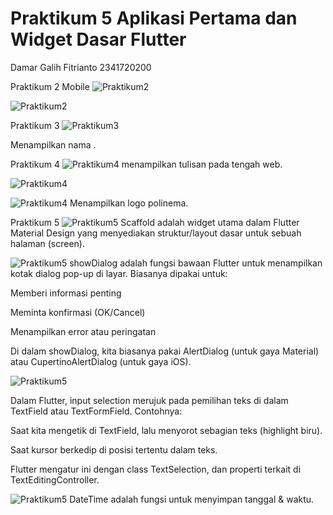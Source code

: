 # Praktikum 5 Aplikasi Pertama dan Widget Dasar Flutter

Damar Galih Fitrianto
2341720200


Praktikum 2  Mobile
![Praktikum2 ](img\P2M2.jpeg)

![Praktikum2 ](img\P2M1.jpeg)


Praktikum 3 
![Praktikum3 ](img\P3S1.png)

Menampilkan nama .

Praktikum 4
![Praktikum4 ](img\P4S1.png)
menampilkan tulisan pada tengah web.

![Praktikum4 ](img\P4S2.png)

![Praktikum4 ](img\P4K2.png)
Menampilkan logo polinema.

Praktikum 5
![Praktikum5 ](img\P5scaffoldWidget.png)
Scaffold adalah widget utama dalam Flutter Material Design yang menyediakan struktur/layout dasar untuk sebuah halaman (screen).

![Praktikum5 ](img\P5showAlert.png)
showDialog adalah fungsi bawaan Flutter untuk menampilkan kotak dialog pop-up di layar.
Biasanya dipakai untuk:

Memberi informasi penting

Meminta konfirmasi (OK/Cancel)

Menampilkan error atau peringatan

Di dalam showDialog, kita biasanya pakai AlertDialog (untuk gaya Material) atau CupertinoAlertDialog (untuk gaya iOS).

![Praktikum5 ](img\P5inputSelection.png)

Dalam Flutter, input selection merujuk pada pemilihan teks di dalam TextField atau TextFormField.
Contohnya:

Saat kita mengetik di TextField, lalu menyorot sebagian teks (highlight biru).

Saat kursor berkedip di posisi tertentu dalam teks.

Flutter mengatur ini dengan class TextSelection, dan properti terkait di TextEditingController.

![Praktikum5 ](img\P5dateandTime.png)
DateTime adalah fungsi untuk menyimpan tanggal & waktu.